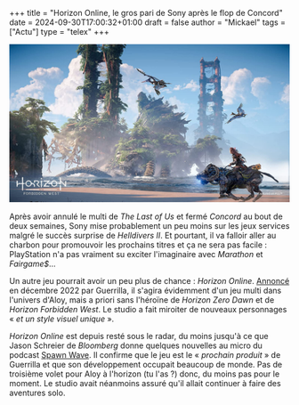 +++
title = "Horizon Online, le gros pari de Sony après le flop de Concord"
date = 2024-09-30T17:00:32+01:00
draft = false
author = "Mickael"
tags = ["Actu"]
type = "telex"
+++

![Horizon Forbidden West](Horizon-Forbidden-west.jpg "")

Après avoir annulé le multi de *The Last of Us* et fermé *Concord* au bout de deux semaines, Sony mise probablement un peu moins sur les jeux services malgré le succès surprise de *Helldivers II*. Et pourtant, il va falloir aller au charbon pour promouvoir les prochains titres et ça ne sera pas facile : PlayStation n'a pas vraiment su exciter l'imaginaire avec *Marathon* et *Fairgame$*…

Un autre jeu pourrait avoir un peu plus de chance : *Horizon Online*. [Annoncé](https://x.com/LifeAtGuerrilla/status/1603752192166469634) en décembre 2022 par Guerrilla, il s'agira évidemment d'un jeu multi dans l'univers d'Aloy, mais a priori sans l'héroïne de *Horizon Zero Dawn* et de *Horizon Forbidden West*. Le studio a fait miroiter de nouveaux personnages « *et un style visuel unique* ».

*Horizon Online* est depuis resté sous le radar, du moins jusqu'à ce que Jason Schreier de *Bloomberg* donne quelques nouvelles au micro du podcast [Spawn Wave](https://youtu.be/R0A0ZEJ8dYE?t=3400). Il confirme que le jeu est le « *prochain produit* » de Guerrilla et que son développement occupait beaucoup de monde. Pas de troisième volet pour Aloy à l'horizon (tu l'as ?) donc, du moins pas pour le moment. Le studio avait néanmoins assuré qu'il allait continuer à faire des aventures solo.